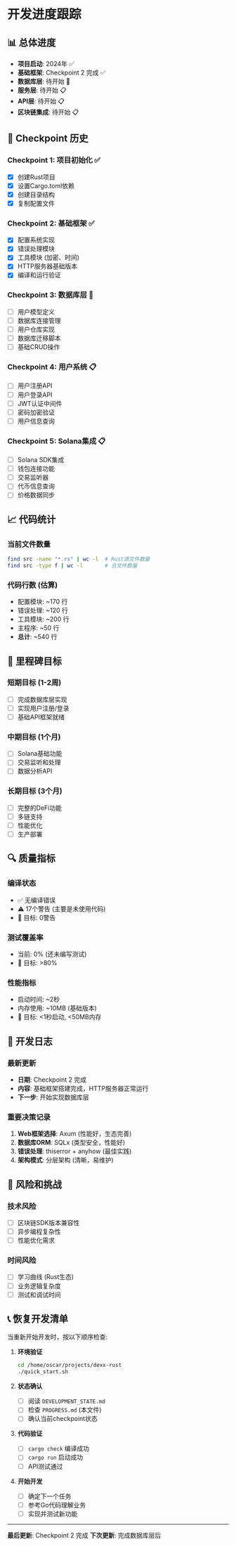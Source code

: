 # 开发进度跟踪

## 📊 总体进度

- **项目启动**: 2024年 ✅
- **基础框架**: Checkpoint 2 完成 ✅
- **数据库层**: 待开始 🚧
- **服务层**: 待开始 📋
- **API层**: 待开始 📋
- **区块链集成**: 待开始 📋

## 🏁 Checkpoint 历史

### Checkpoint 1: 项目初始化 ✅
- [x] 创建Rust项目
- [x] 设置Cargo.toml依赖
- [x] 创建目录结构
- [x] 复制配置文件

### Checkpoint 2: 基础框架 ✅
- [x] 配置系统实现
- [x] 错误处理模块
- [x] 工具模块 (加密、时间)
- [x] HTTP服务器基础版本
- [x] 编译和运行验证

### Checkpoint 3: 数据库层 🚧
- [ ] 用户模型定义
- [ ] 数据库连接管理
- [ ] 用户仓库实现
- [ ] 数据库迁移脚本
- [ ] 基础CRUD操作

### Checkpoint 4: 用户系统 📋
- [ ] 用户注册API
- [ ] 用户登录API
- [ ] JWT认证中间件
- [ ] 密码加密验证
- [ ] 用户信息查询

### Checkpoint 5: Solana集成 📋
- [ ] Solana SDK集成
- [ ] 钱包连接功能
- [ ] 交易监听器
- [ ] 代币信息查询
- [ ] 价格数据同步

## 📈 代码统计

### 当前文件数量
```bash
find src -name "*.rs" | wc -l  # Rust源文件数量
find src -type f | wc -l       # 总文件数量
```

### 代码行数 (估算)
- 配置模块: ~170 行
- 错误处理: ~120 行
- 工具模块: ~200 行
- 主程序: ~50 行
- **总计**: ~540 行

## 🎯 里程碑目标

### 短期目标 (1-2周)
- [ ] 完成数据库层实现
- [ ] 实现用户注册/登录
- [ ] 基础API框架就绪

### 中期目标 (1个月)
- [ ] Solana基础功能
- [ ] 交易监听和处理
- [ ] 数据分析API

### 长期目标 (3个月)
- [ ] 完整的DeFi功能
- [ ] 多链支持
- [ ] 性能优化
- [ ] 生产部署

## 🔍 质量指标

### 编译状态
- ✅ 无编译错误
- ⚠️ 17个警告 (主要是未使用代码)
- 🎯 目标: 0警告

### 测试覆盖率
- 当前: 0% (还未编写测试)
- 🎯 目标: >80%

### 性能指标
- 启动时间: ~2秒
- 内存使用: ~10MB (基础版本)
- 🎯 目标: <1秒启动, <50MB内存

## 📝 开发日志

### 最新更新
- **日期**: Checkpoint 2 完成
- **内容**: 基础框架搭建完成，HTTP服务器正常运行
- **下一步**: 开始实现数据库层

### 重要决策记录
1. **Web框架选择**: Axum (性能好，生态完善)
2. **数据库ORM**: SQLx (类型安全，性能好)
3. **错误处理**: thiserror + anyhow (最佳实践)
4. **架构模式**: 分层架构 (清晰，易维护)

## 🚨 风险和挑战

### 技术风险
- [ ] 区块链SDK版本兼容性
- [ ] 异步编程复杂性
- [ ] 性能优化需求

### 时间风险
- [ ] 学习曲线 (Rust生态)
- [ ] 业务逻辑复杂度
- [ ] 测试和调试时间

## 📞 恢复开发清单

当重新开始开发时，按以下顺序检查:

1. **环境验证**
   ```bash
   cd /home/oscar/projects/dexx-rust
   ./quick_start.sh
   ```

2. **状态确认**
   - [ ] 阅读 `DEVELOPMENT_STATE.md`
   - [ ] 检查 `PROGRESS.md` (本文件)
   - [ ] 确认当前checkpoint状态

3. **代码验证**
   - [ ] `cargo check` 编译成功
   - [ ] `cargo run` 启动成功
   - [ ] API测试通过

4. **开始开发**
   - [ ] 确定下一个任务
   - [ ] 参考Go代码理解业务
   - [ ] 实现并测试新功能

---
**最后更新**: Checkpoint 2 完成
**下次更新**: 完成数据库层后
